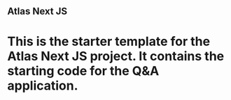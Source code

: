 ## Atlas Next JS

# This is the starter template for the Atlas Next JS project. It contains the starting code for the Q&A application.
